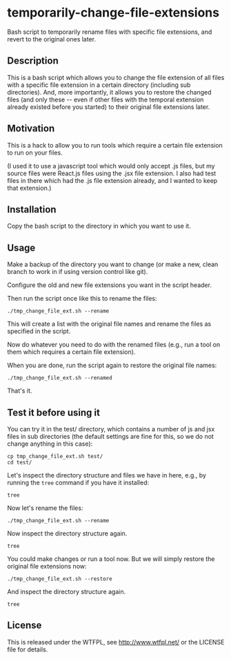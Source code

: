 # temporarily-change-file-extensions
Bash script to temporarily rename files with specific file extensions, and revert to the original ones later.


## Description ##

This is a bash script which allows you to change the file extension of all files with a specific file extension
in a certain directory (including sub directories). And, more importantly, it allows you to restore the 
changed files (and only these -- even if other files with the temporal extension already existed before you
started) to their original file extensions later.

## Motivation ##

This is a hack to allow you to run tools which require a certain file extension to run on your files.

(I used it to use a javascript tool which would only accept .js files, but my source files were React.js files using the .jsx file extension. I also had test files in there which had the .js file extension already, and I wanted to keep that extension.)


## Installation ##

Copy the bash script to the directory in which you want to use it.


## Usage ##

Make a backup of the directory you want to change (or make a new, clean branch to work in if using version control like git).

Configure the old and new file extensions you want in the script header.

Then run the script once like this to rename the files:

    ./tmp_change_file_ext.sh --rename
    
This will create a list with the original file names and rename the files as specified in the script.

Now do whatever you need to do with the renamed files (e.g., run a tool on them which requires a certain file extension).

When you are done, run the script again to restore the original file names:

    ./tmp_change_file_ext.sh --renamed

That's it.

## Test it before using it ##

You can try it in the test/ directory, which contains a number of js and jsx files in sub directories (the default settings are fine for this, so we do not change anything in this case):

    cp tmp_change_file_ext.sh test/
    cd test/
    
Let's inspect the directory structure and files we have in here, e.g., by running the `tree` command if you have it installed:

    tree
    
Now let's rename the files:
    
    ./tmp_change_file_ext.sh --rename
    
Now inspect the directory structure again.

    tree
    
You could make changes or run a tool now. But we will simply restore the original file extensions now:

    ./tmp_change_file_ext.sh --restore

And inspect the directory structure again.

    tree


## License ##

This is released under the WTFPL, see http://www.wtfpl.net/ or the LICENSE file for details.


